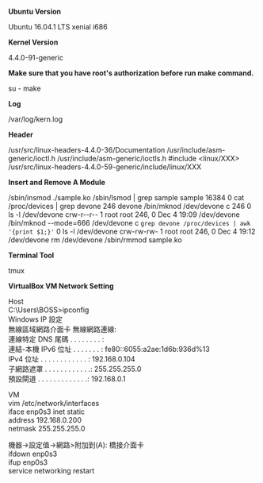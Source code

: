 **Ubuntu Version**

Ubuntu 16.04.1 LTS xenial i686


**Kernel Version**

4.4.0-91-generic


**Make sure that you have root's authorization before run make command.**

su -
make


**Log**

/var/log/kern.log


**Header**

/usr/src/linux-headers-4.4.0-36/Documentation
/usr/include/asm-generic/ioctl.h
/usr/include/asm-generic/ioctls.h
#include <linux/XXX>
/usr/src/linux-headers-4.4.0-59-generic/include/linux/XXX


**Insert and Remove A Module**

/sbin/insmod ./sample.ko
/sbin/lsmod | grep sample
sample                 16384  0
cat /proc/devices | grep devone
246 devone
/bin/mknod /dev/devone c 246 0
ls -l /dev/devone
crw-r--r-- 1 root root 246, 0 Dec  4 19:09 /dev/devone
/bin/mknod --mode=666 /dev/devone c `grep devone /proc/devices | awk '{print $1;}'` 0
ls -l /dev/devone
crw-rw-rw- 1 root root 246, 0 Dec  4 19:12 /dev/devone
rm /dev/devone
/sbin/rmmod sample.ko


**Terminal Tool**

tmux


**VirtualBox VM Network Setting**

Host  
C:\Users\BOSS>ipconfig  
Windows IP 設定  
無線區域網路介面卡 無線網路連線:  
   連線特定 DNS 尾碼 . . . . . . . . :  
   連結-本機 IPv6 位址 . . . . . . . : fe80::6055:a2ae:1d6b:936d%13  
   IPv4 位址 . . . . . . . . . . . . : 192.168.0.104  
   子網路遮罩 . . . . . . . . . . . .: 255.255.255.0  
   預設閘道 . . . . . . . . . . . . .: 192.168.0.1  
   
VM  
vim /etc/network/interfaces  
iface enp0s3 inet static  
address 192.168.0.200  
netmask 255.255.255.0  

機器->設定值->網路>附加到(A): 橋接介面卡  
ifdown enp0s3  
ifup enp0s3  
service networking restart  
